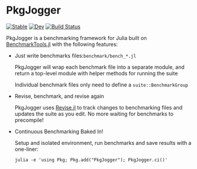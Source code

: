 # PkgJogger

[![Stable](https://img.shields.io/badge/docs-stable-blue.svg)](https://awadell1.github.io/PkgJogger.jl/stable)
[![Dev](https://img.shields.io/badge/docs-dev-blue.svg)](https://awadell1.github.io/PkgJogger.jl/dev)
[![Build Status](https://github.com/awadell1/PkgJogger.jl/workflows/CI/badge.svg)](https://github.com/awadell1/PkgJogger.jl/actions)

PkgJogger is a benchmarking framework for Julia built on
[BenchmarkTools.jl](https://github.com/JuliaCI/BenchmarkTools.jl) with the
following features:

- Just write benchmarks files:`benchmark/bench_*.jl`

    PkgJogger will wrap each benchmark file into a separate module, and return a
    top-level module with helper methods for running the suite

    Individual benchmark files only need to define a `suite::BenchmarkGroup`

- Revise, benchmark, and revise again

    PkgJogger uses [Revise.jl](https://github.com/timholy/Revise.jl) to track
    changes to benchmarking files and updates the suite as you edit. No more
    waiting for benchmarks to precompile!

- Continuous Benchmarking Baked In!

    Setup and isolated environment, run benchmarks and save results with a
    one-liner:

    ```shell
    julia -e 'using Pkg; Pkg.add("PkgJogger"); PkgJogger.ci()'
    ```
